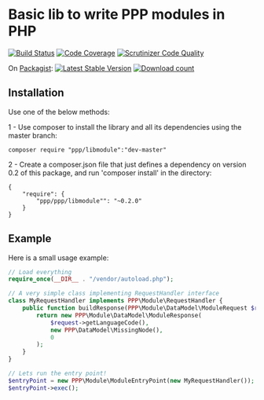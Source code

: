 # Basic lib to write PPP modules in PHP

[![Build Status](https://scrutinizer-ci.com/g/ProjetPP/PPP-LibModule-PHP/badges/build.png?b=master)](https://scrutinizer-ci.com/g/ProjetPP/PPP-LibModule-PHP/build-status/master)
[![Code Coverage](https://scrutinizer-ci.com/g/ProjetPP/PPP-LibModule-PHP/badges/coverage.png?b=master)](https://scrutinizer-ci.com/g/ProjetPP/PPP-LibModule-PHP/?branch=master)
[![Scrutinizer Code Quality](https://scrutinizer-ci.com/g/ProjetPP/PPP-LibModule-PHP/badges/quality-score.png?b=master)](https://scrutinizer-ci.com/g/ProjetPP/PPP-LibModule-PHP/?branch=master)

On [Packagist](https://packagist.org/packages/ppp/libmodule):
[![Latest Stable Version](https://poser.pugx.org/ppp/libmodule/version.png)](https://packagist.org/packages/ppp/libmodule)
[![Download count](https://poser.pugx.org/ppp/libmodule/d/total.png)](https://packagist.org/packages/ppp/libmodule)


## Installation

Use one of the below methods:

1 - Use composer to install the library and all its dependencies using the master branch:

    composer require "ppp/libmodule":"dev-master"

2 - Create a composer.json file that just defines a dependency on version 0.2 of this package, and run 'composer install' in the directory:

    {
        "require": {
            "ppp/ppp/libmodule"": "~0.2.0"
        }
    }


## Example

Here is a small usage example:

```php
// Load everything
require_once(__DIR__ . "/vendor/autoload.php");

// A very simple class implementing RequestHandler interface
class MyRequestHandler implements PPP\Module\RequestHandler {
	public function buildResponse(PPP\Module\DataModel\ModuleRequest $request) {
		return new PPP\Module\DataModel\ModuleResponse(
			$request->getLanguageCode(),
			new PPP\DataModel\MissingNode(),
			0
		);
	}
}

// Lets run the entry point!
$entryPoint = new PPP\Module\ModuleEntryPoint(new MyRequestHandler());
$entryPoint->exec();
```
